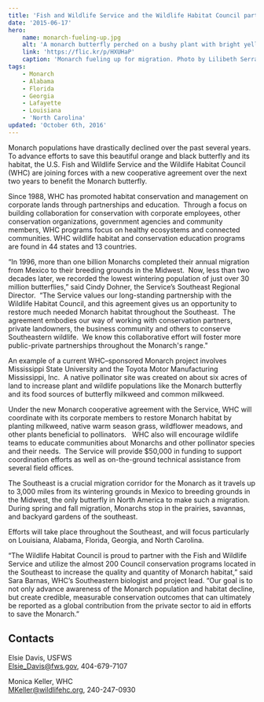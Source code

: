 ```yaml
---
title: 'Fish and Wildlife Service and the Wildlife Habitat Council partner to save monarchs'
date: '2015-06-17'
hero:
    name: monarch-fueling-up.jpg
    alt: 'A monarch butterfly perched on a bushy plant with bright yellow flowers.'
    link: 'https://flic.kr/p/HXUHaP'
    caption: 'Monarch fueling up for migration. Photo by Lilibeth Serrano, USFWS.'
tags:
    - Monarch
    - Alabama
    - Florida
    - Georgia
    - Lafayette
    - Louisiana
    - 'North Carolina'
updated: 'October 6th, 2016'
---
```


Monarch populations have drastically declined over the past several years.  To advance efforts to save this beautiful orange and black butterfly and its habitat, the U.S. Fish and Wildlife Service and the Wildlife Habitat Council (WHC) are joining forces with a new cooperative agreement over the next two years to benefit the Monarch butterfly.

Since 1988, WHC has promoted habitat conservation and management on corporate lands through partnerships and education.  Through a focus on building collaboration for conservation with corporate employees, other conservation organizations, government agencies and community members, WHC programs focus on healthy ecosystems and connected communities. WHC wildlife habitat and conservation education programs are found in 44 states and 13 countries.

“In 1996, more than one billion Monarchs completed their annual migration from Mexico to their breeding grounds in the Midwest.  Now, less than two decades later, we recorded the lowest wintering population of just over 30 million butterflies,” said Cindy Dohner, the Service’s Southeast Regional Director.  “The Service values our long-standing partnership with the Wildlife Habitat Council, and this agreement gives us an opportunity to restore much needed Monarch habitat throughout the Southeast.  The agreement embodies our way of working with conservation partners, private landowners, the business community and others to conserve Southeastern wildlife.  We know this collaborative effort will foster more public-private partnerships throughout the Monarch's range."

An example of a current WHC–sponsored Monarch project involves Mississippi State University and the Toyota Motor Manufacturing Mississippi, Inc.  A native pollinator site was created on about six acres of land to increase plant and wildlife populations like the Monarch butterfly and its food sources of butterfly milkweed and common milkweed.

Under the new Monarch cooperative agreement with the Service, WHC will coordinate with its corporate members to restore Monarch habitat by planting milkweed, native warm season grass, wildflower meadows, and other plants beneficial to pollinators.   WHC also will encourage wildlife teams to educate communities about Monarchs and other pollinator species and their needs.  The Service will provide $50,000 in funding to support coordination efforts as well as on-the-ground technical assistance from several field offices.

The Southeast is a crucial migration corridor for the Monarch as it travels up to 3,000 miles from its wintering grounds in Mexico to breeding grounds in the Midwest, the only butterfly in North America to make such a migration.  During spring and fall migration, Monarchs stop in the prairies, savannas, and backyard gardens of the southeast.

Efforts will take place throughout the Southeast, and will focus particularly on Louisiana, Alabama, Florida, Georgia, and North Carolina.

“The Wildlife Habitat Council is proud to partner with the Fish and Wildlife Service and utilize the almost 200 Council conservation programs located in the Southeast to increase the quality and quantity of Monarch habitat,” said Sara Barnas, WHC’s Southeastern biologist and project lead. “Our goal is to not only advance awareness of the Monarch population and habitat decline, but create credible, measurable conservation outcomes that can ultimately be reported as a global contribution from the private sector to aid in efforts to save the Monarch.”

## Contacts

Elsie Davis, USFWS  
[Elsie_Davis@fws.gov](mailto:Elsie_Davis@fws.gov), 404-679-7107

Monica Keller, WHC  
[MKeller@wildlifehc.org](mailto:MKeller@wildlifehc.org), 240-247-0930
